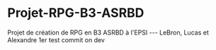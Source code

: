 # Projet-RPG-B3-ASRBD
Projet de création de RPG en B3 ASRBD à l'EPSI --- LeBron, Lucas et Alexandre
1er test commit on dev 
